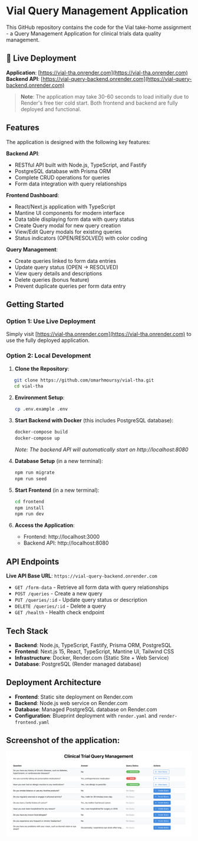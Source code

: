 # Vial Query Management Application

This GitHub repository contains the code for the Vial take-home assignment - a Query Management Application for clinical trials data quality management.

## 🚀 Live Deployment

**Application**: [https://vial-tha.onrender.com](https://vial-tha.onrender.com)  
**Backend API**: [https://vial-query-backend.onrender.com](https://vial-query-backend.onrender.com)

> **Note**: The application may take 30-60 seconds to load initially due to Render's free tier cold start. Both frontend and backend are fully deployed and functional.

## Features

The application is designed with the following key features:

**Backend API**:
- RESTful API built with Node.js, TypeScript, and Fastify
- PostgreSQL database with Prisma ORM
- Complete CRUD operations for queries
- Form data integration with query relationships

**Frontend Dashboard**:
- React/Next.js application with TypeScript
- Mantine UI components for modern interface
- Data table displaying form data with query status
- Create Query modal for new query creation
- View/Edit Query modals for existing queries
- Status indicators (OPEN/RESOLVED) with color coding

**Query Management**:
- Create queries linked to form data entries
- Update query status (OPEN → RESOLVED)
- View query details and descriptions
- Delete queries (bonus feature)
- Prevent duplicate queries per form data entry


## Getting Started

### Option 1: Use Live Deployment
Simply visit [https://vial-tha.onrender.com](https://vial-tha.onrender.com) to use the fully deployed application.

### Option 2: Local Development

1. **Clone the Repository**:
```bash
   git clone https://github.com/omarhmoursy/vial-tha.git
   cd vial-tha
   ```

2. **Environment Setup**:
   ```bash
   cp .env.example .env
   ```

3. **Start Backend with Docker** (this includes PostgreSQL database):
   ```bash
   docker-compose build
   docker-compose up
   ```
   *Note: The backend API will automatically start on http://localhost:8080*

4. **Database Setup** (in a new terminal):
   ```bash
   npm run migrate
   npm run seed
   ```

5. **Start Frontend** (in a new terminal):
   ```bash
   cd frontend
   npm install
   npm run dev
   ```

6. **Access the Application**:
   - Frontend: http://localhost:3000
   - Backend API: http://localhost:8080

## API Endpoints

**Live API Base URL**: `https://vial-query-backend.onrender.com`

- `GET /form-data` - Retrieve all form data with query relationships
- `POST /queries` - Create a new query
- `PUT /queries/:id` - Update query status or description
- `DELETE /queries/:id` - Delete a query
- `GET /health` - Health check endpoint

## Tech Stack

- **Backend**: Node.js, TypeScript, Fastify, Prisma ORM, PostgreSQL
- **Frontend**: Next.js 15, React, TypeScript, Mantine UI, Tailwind CSS
- **Infrastructure**: Docker, Render.com (Static Site + Web Service)
- **Database**: PostgreSQL (Render managed database)

## Deployment Architecture

- **Frontend**: Static site deployment on Render.com
- **Backend**: Node.js web service on Render.com
- **Database**: Managed PostgreSQL database on Render.com
- **Configuration**: Blueprint deployment with `render.yaml` and `render-frontend.yaml`

## Screenshot of the application:

![Query Management Dashboard](screenshots/app.png)


